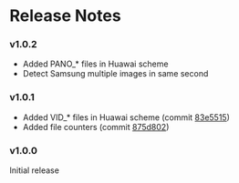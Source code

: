 # Release Notes



### v1.0.2

- Added PANO_* files in Huawai scheme
- Detect Samsung multiple images in same second



### v1.0.1

- Added VID_* files in Huawai scheme (commit [83e5515](83e5515bcee712595b53a225e7339f2e488d1cb0))
- Added file counters (commit [875d802](875d802a51892b19c8a1e2bbda8eeb77ad9548e8))



### v1.0.0

Initial release
